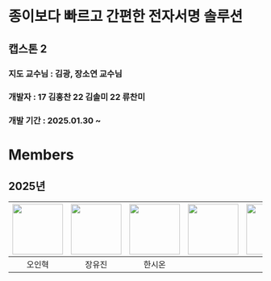 # 종이보다 빠르고 간편한 전자서명 솔루션



## 캡스톤 2 
### 지도 교수님 : 김광, 장소연 교수님 
### 개발자 : 17 김홍찬 22 김솔미 22 류찬미 
### 개발 기간 : 2025.01.30 ~ 



# Members

## 2025년

| [<img src="https://avatars.githubusercontent.com/u/49269218?v=4" width="100">](https://github.com/ohinhyuk) | [<img src="https://avatars.githubusercontent.com/u/89755770?v=4" width="100">](https://github.com/thisissolmi) | [<img src="https://avatars.githubusercontent.com/u/45687157?v=4" width="100">](https://github.com/zionhann) | [<img src="https://avatars.githubusercontent.com/u/74346290?v=4" width="100">](https://github.com/healim01) | [<img src="https://avatars.githubusercontent.com/u/90203932?v=4" width="100">](https://github.com/cocomong98)
|:---------------------------------------------------------------------------------------------------------: | :----------------------------------------------------------------------------------------------------------: | :----------------------------------------------------------------------------------------------------------: | :---------------------------------------------------------------------------------------------------------: | :---------------------------------------------------------------------------------------------------------: |
|                                                   오인혁                                                    |                                                    장유진                                                    |                                                   한시온                                                    |
